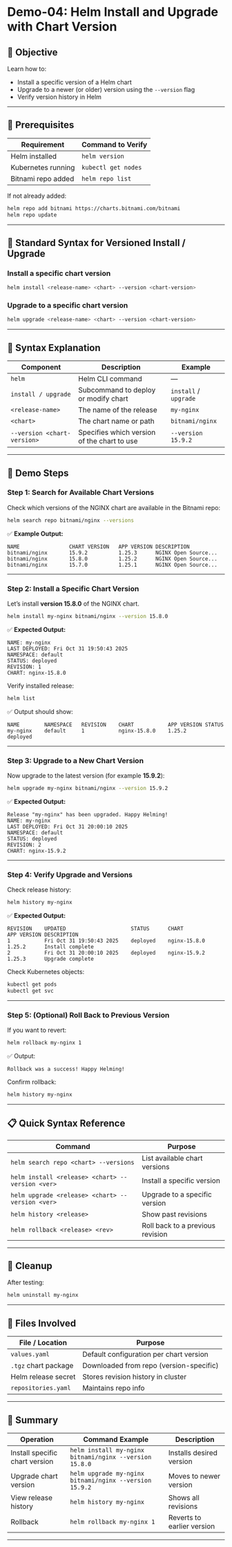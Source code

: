 # **Demo-04: Helm Install and Upgrade with Chart Version** 

## 🎯 **Objective**

Learn how to:

* Install a specific version of a Helm chart
* Upgrade to a newer (or older) version using the `--version` flag
* Verify version history in Helm

---

## 🧱 **Prerequisites**

| Requirement        | Command to Verify   |
| ------------------ | ------------------- |
| Helm installed     | `helm version`      |
| Kubernetes running | `kubectl get nodes` |
| Bitnami repo added | `helm repo list`    |

If not already added:

```bash
helm repo add bitnami https://charts.bitnami.com/bitnami
helm repo update
```

---

## 🧩 **Standard Syntax for Versioned Install / Upgrade**

### **Install a specific chart version**

```bash
helm install <release-name> <chart> --version <chart-version>
```

### **Upgrade to a specific chart version**

```bash
helm upgrade <release-name> <chart> --version <chart-version>
```

---

## 📘 **Syntax Explanation**

| Component                   | Description                                 | Example               |
| --------------------------- | ------------------------------------------- | --------------------- |
| `helm`                      | Helm CLI command                            | —                     |
| `install / upgrade`         | Subcommand to deploy or modify chart        | `install` / `upgrade` |
| `<release-name>`            | The name of the release                     | `my-nginx`            |
| `<chart>`                   | The chart name or path                      | `bitnami/nginx`       |
| `--version <chart-version>` | Specifies which version of the chart to use | `--version 15.9.2`    |

---

## 🧪 **Demo Steps**

### **Step 1: Search for Available Chart Versions**

Check which versions of the NGINX chart are available in the Bitnami repo:

```bash
helm search repo bitnami/nginx --versions
```

✅ **Example Output:**

```
NAME            	CHART VERSION	APP VERSION	DESCRIPTION
bitnami/nginx   	15.9.2       	1.25.3     	NGINX Open Source...
bitnami/nginx   	15.8.0       	1.25.2     	NGINX Open Source...
bitnami/nginx   	15.7.0       	1.25.1     	NGINX Open Source...
```

---

### **Step 2: Install a Specific Chart Version**

Let’s install **version 15.8.0** of the NGINX chart.

```bash
helm install my-nginx bitnami/nginx --version 15.8.0
```

✅ **Expected Output:**

```
NAME: my-nginx
LAST DEPLOYED: Fri Oct 31 19:50:43 2025
NAMESPACE: default
STATUS: deployed
REVISION: 1
CHART: nginx-15.8.0
```

Verify installed release:

```bash
helm list
```

✅ Output should show:

```
NAME      	NAMESPACE	REVISION	CHART       	APP VERSION	STATUS
my-nginx  	default  	1       	nginx-15.8.0	1.25.2     	deployed
```

---

### **Step 3: Upgrade to a New Chart Version**

Now upgrade to the latest version (for example **15.9.2**):

```bash
helm upgrade my-nginx bitnami/nginx --version 15.9.2
```

✅ **Expected Output:**

```
Release "my-nginx" has been upgraded. Happy Helming!
NAME: my-nginx
LAST DEPLOYED: Fri Oct 31 20:00:10 2025
NAMESPACE: default
STATUS: deployed
REVISION: 2
CHART: nginx-15.9.2
```

---

### **Step 4: Verify Upgrade and Versions**

Check release history:

```bash
helm history my-nginx
```

✅ **Expected Output:**

```
REVISION	UPDATED                 	STATUS    	CHART       	APP VERSION	DESCRIPTION
1       	Fri Oct 31 19:50:43 2025	deployed  	nginx-15.8.0	1.25.2     	Install complete
2       	Fri Oct 31 20:00:10 2025	deployed  	nginx-15.9.2	1.25.3     	Upgrade complete
```

Check Kubernetes objects:

```bash
kubectl get pods
kubectl get svc
```

---

### **Step 5: (Optional) Roll Back to Previous Version**

If you want to revert:

```bash
helm rollback my-nginx 1
```

✅ Output:

```
Rollback was a success! Happy Helming!
```

Confirm rollback:

```bash
helm history my-nginx
```

---

## 📋 **Quick Syntax Reference**

| Command                                          | Purpose                          |
| ------------------------------------------------ | -------------------------------- |
| `helm search repo <chart> --versions`            | List available chart versions    |
| `helm install <release> <chart> --version <ver>` | Install a specific version       |
| `helm upgrade <release> <chart> --version <ver>` | Upgrade to a specific version    |
| `helm history <release>`                         | Show past revisions              |
| `helm rollback <release> <rev>`                  | Roll back to a previous revision |

---

## 🧹 **Cleanup**

After testing:

```bash
helm uninstall my-nginx
```

---

## 📂 **Files Involved**

| File / Location      | Purpose                                 |
| -------------------- | --------------------------------------- |
| `values.yaml`        | Default configuration per chart version |
| `.tgz` chart package | Downloaded from repo (version-specific) |
| Helm release secret  | Stores revision history in cluster      |
| `repositories.yaml`  | Maintains repo info                     |

---

## 🧠 **Summary**

| Operation                      | Command Example                                        | Description                |
| ------------------------------ | ------------------------------------------------------ | -------------------------- |
| Install specific chart version | `helm install my-nginx bitnami/nginx --version 15.8.0` | Installs desired version   |
| Upgrade chart version          | `helm upgrade my-nginx bitnami/nginx --version 15.9.2` | Moves to newer version     |
| View release history           | `helm history my-nginx`                                | Shows all revisions        |
| Rollback                       | `helm rollback my-nginx 1`                             | Reverts to earlier version |

---
